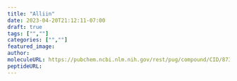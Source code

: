 ```yaml
---
title: "Alliin"
date: 2023-04-20T21:12:11-07:00
draft: true
tags: ["",""]
categories: ["",""]
featured_image: 
author: 
moleculeURL: https://pubchem.ncbi.nlm.nih.gov/rest/pug/compound/CID/87310/record/SDF/?record_type=3d&response_type=display
peptideURL:
---
```

